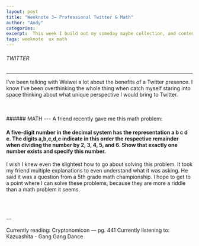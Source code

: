 ```yaml
---
layout: post
title: "Weeknote 3— Professional Twitter & Math"
author: "Andy"
categories:
excerpt:  This week I build out my someday maybe collection, and contemplate a Twitter presence.
tags: weeknote  ux math
---
```



###### TWITTER
---
I’ve been talking with Weiwei a lot about the benefits of a Twitter presence. I know I’ve been overthinking the whole thing when catch myself staring into space thinking about what unique perspective I would bring to Twitter.

<br>
<br>
###### MATH
---
A friend recently gave me this math problem:

#### A five-digit number in the decimal system has the representation a b c d e. The digits a,b,c,d,e indicate in this order the respective remainder when dividing the number by 2, 3, 4, 5, and 6. Show that exactly one number exists and specify this number.

I wish I knew even the slightest how to go about solving this problem. It took my friend multiple explanations to even understand what it was asking. He said it was a question from a 5th grade math championship. I hope to get to a point where I can solve these problems, because they are more a riddle than a math problem it seems.

<br>
<br>


—

Currently reading: Cryptonomicon — pg. 441
Currently listening to: Kazuashita - Gang Gang Dance
